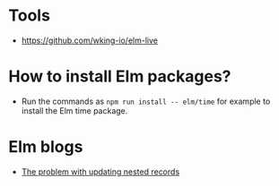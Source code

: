 # Tools

- https://github.com/wking-io/elm-live

# How to install Elm packages?
 - Run the commands as `npm run install -- elm/time` for example to install the Elm time package.

# Elm blogs
- [The problem with updating nested records](https://medium.com/elm-shorts/updating-nested-records-in-elm-15d162e80480)
